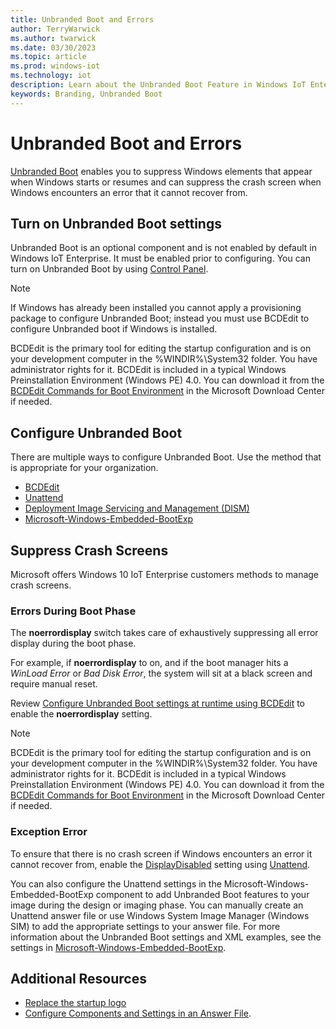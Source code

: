 ```yaml
---
title: Unbranded Boot and Errors
author: TerryWarwick
ms.author: twarwick
ms.date: 03/30/2023
ms.topic: article
ms.prod: windows-iot
ms.technology: iot
description: Learn about the Unbranded Boot Feature in Windows IoT Enterprise.
keywords: Branding, Unbranded Boot
---
```


# Unbranded Boot and Errors

[Unbranded Boot](/windows-hardware/customize/enterprise/unbranded-boot) enables you to suppress Windows elements that appear when Windows starts or resumes and can suppress the crash screen when Windows encounters an error that it cannot recover from.

## Turn on Unbranded Boot settings

Unbranded Boot is an optional component and is not enabled by default in Windows IoT Enterprise. It must be enabled prior to configuring. You can turn on Unbranded Boot by using [Control Panel](/windows-hardware/customize/enterprise/unbranded-boot#turn-on-unbranded-boot-by-using-control-panel).

> [!NOTE]
>
> If Windows has already been installed you cannot apply a provisioning package to configure Unbranded Boot; instead you must use BCDEdit to configure Unbranded boot if Windows is installed.
>
> BCDEdit is the primary tool for editing the startup configuration and is on your development computer in the %WINDIR%\System32 folder. You have administrator rights for it. BCDEdit is included in a typical Windows Preinstallation Environment (Windows PE) 4.0. You can download it from the [BCDEdit Commands for Boot Environment](/previous-versions/windows/hardware/design/dn653986(v=vs.85)) in the Microsoft Download Center if needed.

## Configure Unbranded Boot

There are multiple ways to configure Unbranded Boot. Use the method that is appropriate for your organization.

* [BCDEdit](/windows-hardware/customize/enterprise/unbranded-boot#configure-unbranded-boot-settings-at-runtime-using-bcdedit)
* [Unattend](/windows-hardware/customize/enterprise/unbranded-boot#configure-unbranded-boot-using-unattend)
* [Deployment Image Servicing and Management (DISM)](/windows-hardware/customize/enterprise/unbranded-boot#customize-the-boot-screen-using-windows-configuration-designer-and-deployment-image-servicing-and-management-dism)
* [Microsoft-Windows-Embedded-BootExp](/windows-hardware/customize/desktop/unattend/microsoft-windows-embedded-bootexp)

## Suppress Crash Screens

Microsoft offers Windows 10 IoT Enterprise customers methods to manage crash screens.

### Errors During Boot Phase

The **noerrordisplay** switch takes care of exhaustively suppressing all error display during the boot phase.

For example, if **noerrordisplay** to on, and if the boot manager hits a *WinLoad Error* or *Bad Disk Error*, the system will sit at a black screen and require manual reset.

Review [Configure Unbranded Boot settings at runtime using BCDEdit](/windows-hardware/customize/enterprise/unbranded-boot#configure-unbranded-boot-settings-at-runtime-using-bcdedit) to enable the **noerrordisplay** setting.

> [!NOTE]
>
> BCDEdit is the primary tool for editing the startup configuration and is on your development computer in the %WINDIR%\System32 folder. You have administrator rights for it. BCDEdit is included in a typical Windows Preinstallation Environment (Windows PE) 4.0. You can download it from the [BCDEdit Commands for Boot Environment](/previous-versions/windows/hardware/design/dn653986(v=vs.85)) in the Microsoft Download Center if needed.

### Exception Error

To ensure that there is no crash screen if Windows encounters an error it cannot recover from, enable the [DisplayDisabled](/windows-hardware/customize/desktop/unattend/microsoft-windows-embedded-bootexp-displaydisabled) setting using [Unattend](/windows-hardware/customize/enterprise/unbranded-boot#configure-unbranded-boot-using-unattend).

You can also configure the Unattend settings in the Microsoft-Windows-Embedded-BootExp component to add Unbranded Boot features to your image during the design or imaging phase. You can manually create an Unattend answer file or use Windows System Image Manager (Windows SIM) to add the appropriate settings to your answer file. For more information about the Unbranded Boot settings and XML examples, see the settings in [Microsoft-Windows-Embedded-BootExp](/windows-hardware/customize/desktop/unattend/microsoft-windows-embedded-bootexp).

## Additional Resources

* [Replace the startup logo](/windows-hardware/customize/enterprise/unbranded-boot#replace-the-startup-logo)
* [Configure Components and Settings in an Answer File](/windows-hardware/customize/desktop/wsim/configure-components-and-settings-in-an-answer-file).
